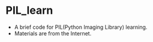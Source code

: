# PIL_learn
+ A brief code for PIL(Python Imaging Library) learning. 
+ Materials are from the Internet.
